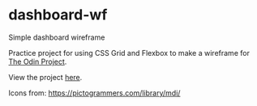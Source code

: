 # dashboard-wf
Simple dashboard wireframe

Practice project for using CSS Grid and Flexbox to make a wireframe for [The Odin Project](https://www.theodinproject.com/lessons/node-path-intermediate-html-and-css-admin-dashboard).

View the project [here](https://github.com/JackFed/dashboard-wf).

Icons from: https://pictogrammers.com/library/mdi/
